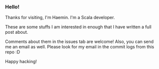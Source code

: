 ### Hello!

Thanks for visiting, I'm Haemin. I'm a Scala developer.

These are some stuffs I am interested in enough that I have written a full post about. 

Comments about them in the issues tab are welcome! Also, you can send me an email as well. Please look for my email in the commit logs from this repo :D

Happy hacking!